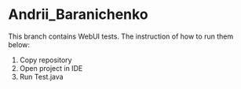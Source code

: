 # Andrii_Baranichenko
This branch contains WebUI tests. The instruction of how to run them below:

1) Copy repository
2) Open project in IDE
3) Run Test.java
